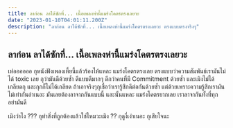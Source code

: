 ```yaml
---
title: ลาก่อน ลาได้ซักที่... เนื้อเพลงห่านี้แมร่งโคตรตรงเลยวะ
date: "2023-01-10T04:01:11.200Z"
description: "ลาก่อน ลาได้ซักที่... เนื้อเพลงห่านี้แมร่งโคตรตรงเลยวะ ตรงแบบตรงจริงๆ"
---
```


## ลาก่อน ลาได้ซักที่... เนื้อเพลงห่านี้แมร่งโคตรตรงเลยวะ

เห่ออออออ กุหนังฟังเพลงเหี้ยนี้แล้วร้องไห้แหละ แมร่งโคตรตรงเลย ตรงแบบว่าความสัมพันธ์เรามันไม่ได้ toxic เลย กุว่ามันดีด้วยซ้ำ ดีแบบดีมากๆ ดีกว่าคนที่มี Commitment ด้วยซ้ำ
และเมิงไม่ได้เกลียดกุ และกุกก็ไม่ได้เกลียด ถ้าเอาจริงๆกุเชื่อว่าเรารู้สึกดีต่อกันด้วยซ้ำ แต่ด้วยเพราะความรู้สึกเรามันไม่เท่ากันอ่าเนอะ มันเลยต้องลาจากกันแบบนี้ และนั้นแหละ แมร่งโคตรยากเลย เราลาจากันทั้งที่ทุกอย่ามันดี

เมิงว่าไง ??? 
กุทำสิ่งที่ถูกต้องแล้วใช่ไหมวะเมิง ??
กุดูงี่เง่าเนอะ กุเสียใจนะ
